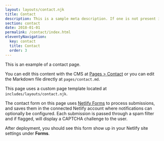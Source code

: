 ```yaml
---
layout: layouts/contact.njk
title: Contact
description: This is a sample meta description. If one is not present in your page/post's front matter, the default settings.description will be used instead.
section: contact
date: 2018-01-01
permalink: /contact/index.html
eleventyNavigation:
  key: contact
  title: Contact
  order: 3
---
```

This is an example of a contact page.

You can edit this content with the CMS  at [Pages > Contact](/admin/#/collections/pages/entries/contact) or you can edit the Markdown file directly at `pages/contact.md`.

This page uses a custom page template located at `includes/layouts/contact.njk`.

The contact form on this page uses [Netlify Forms](https://www.netlify.com/docs/form-handling/) to process submissions,
and saves them in the connected Netlify account where notifications can
optionally be configured. Each submission is passed through a spam filter and
if flagged, will display a CAPTCHA challenge to the user.

After deployment, you should see this form show up in your Netlify site settings under **Forms**.
